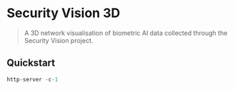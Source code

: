 # Security Vision 3D

> A 3D network visualisation of biometric AI data collected through the Security Vision project.

## Quickstart

```js
http-server -c-1 
```
